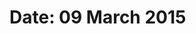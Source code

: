 # Date: 09 March 2015
<!---Testing, @omalik. In theory, this could tag users and at the same time NOT appear in rendered HTML.--->
